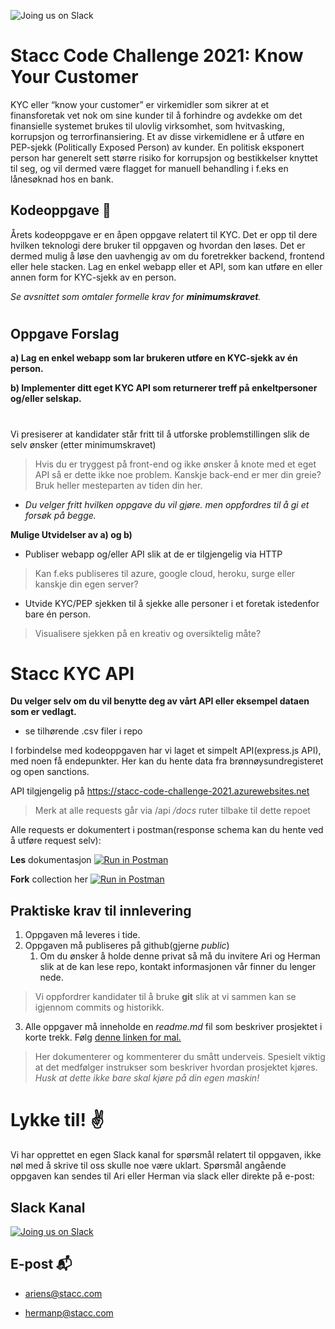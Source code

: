 ![[Joing us on Slack](https://99designs-blog.imgix.net/blog/wp-content/uploads/2018/07/add-to-slack-button.png?auto=format&q=60&fit=max&w=930)](https://media-exp1.licdn.com/dms/image/C4D0BAQEJziJobYtFyQ/company-logo_200_200/0/1625126662709?e=2159024400&v=beta&t=yAgccdM6O3UYZg-Eoqux-e2t_D8_kRCMj4oeUkr9-qc)


 

# Stacc Code Challenge 2021: Know Your Customer
KYC eller “know your customer” er virkemidler som sikrer at et finansforetak vet nok om sine kunder til å forhindre og avdekke om det finansielle systemet brukes til ulovlig virksomhet, som hvitvasking, korrupsjon og terrorfinansiering. Et av disse virkemidlene er å utføre en PEP-sjekk (Politically Exposed Person) av kunder. En politisk eksponert person har generelt sett større risiko for korrupsjon og bestikkelser knyttet til seg, og vil dermed være flagget for manuell behandling i f.eks en lånesøknad hos en bank.


## Kodeoppgave 📝
Årets kodeoppgave er en åpen oppgave relatert til KYC. Det er opp til dere hvilken teknologi dere bruker til oppgaven og hvordan den løses. Det er dermed mulig å løse den uavhengig av om du foretrekker backend, frontend eller hele stacken. Lag en enkel webapp eller et API, som kan utføre en eller annen form for KYC-sjekk av en person.

*Se avsnittet som omtaler formelle krav for **minimumskravet**.*

#
## Oppgave Forslag
**a) Lag en enkel webapp som lar brukeren utføre en KYC-sjekk av én person.**

**b) Implementer ditt eget KYC API som returnerer treff på enkeltpersoner og/eller selskap.**
#
Vi presiserer at kandidater står fritt til å utforske problemstillingen slik de selv ønsker (etter minimumskravet)
> Hvis du er tryggest på front-end og ikke ønsker å knote med et eget API så er dette ikke noe problem.
> Kanskje back-end er mer din greie? Bruk heller mesteparten av tiden din her.

* *Du velger fritt hvilken oppgave du vil gjøre. men oppfordres til å gi et forsøk på begge.*




**Mulige Utvidelser av a) og b)**
 - Publiser webapp og/eller API slik at de er tilgjengelig via HTTP
  > Kan f.eks publiseres til azure, google cloud, heroku, surge eller kanskje din egen server?
 - Utvide KYC/PEP sjekken til å sjekke alle personer i et foretak istedenfor bare én person.
  > Visualisere sjekken på en kreativ og oversiktelig måte?

# Stacc KYC API

**Du velger selv om du vil benytte deg av vårt API eller eksempel dataen som er vedlagt.**
 - se tilhørende .csv filer i repo

I forbindelse med kodeoppgaven har vi laget et simpelt API(express.js API), med noen få endepunkter. Her kan du hente data fra brønnøysundregisteret og open sanctions.

API tilgjengelig på https://stacc-code-challenge-2021.azurewebsites.net
> Merk at alle requests går via /api
> */docs* ruter tilbake til dette repoet

Alle requests er dokumentert i postman(response schema kan du hente ved å utføre request selv):

**Les** dokumentasjon
[![Run in Postman](https://run.pstmn.io/button.svg)](https://documenter.getpostman.com/view/9949536/UV5TEzGZ#a9e4e976-c338-48b3-919b-3eb492693802)

**Fork** collection her
[![Run in Postman](https://run.pstmn.io/button.svg)](https://app.getpostman.com/run-collection/9949536-5ea0a799-10d7-4eb7-b4ca-8042fee1e741?action=collection%2Ffork&collection-url=entityId%3D9949536-5ea0a799-10d7-4eb7-b4ca-8042fee1e741%26entityType%3Dcollection%26workspaceId%3D22a3a0b5-894d-4317-bf05-a9d750e65244)

## Praktiske krav til innlevering
1. Oppgaven må leveres i tide.
2. Oppgaven må publiseres på github(gjerne *public*)
   1. Om du ønsker å holde denne privat så må du invitere Ari og Herman slik at de kan lese repo, kontakt informasjonen vår finner du lenger nede.
> Vi oppfordrer kandidater til å bruke **git** slik at vi sammen kan se igjennom commits og historikk.
3. Alle oppgaver må inneholde en *readme.md* fil som beskriver prosjektet i korte trekk. Følg [denne linken for mal.](https://github.com/hpl002/stacc-code-challege/blob/master/readmeTemplate.md)
>  Her dokumenterer og kommenterer du smått underveis. Spesielt viktig at det medfølger instrukser som beskriver hvordan prosjektet kjøres.
*Husk at dette ikke bare skal kjøre på din egen maskin!*


# Lykke til! ✌️

Vi har opprettet en egen Slack kanal for spørsmål relatert til oppgaven, ikke nøl med å skrive til oss skulle noe være uklart. Spørsmål angående oppgaven kan sendes til Ari eller Herman via slack eller direkte på e-post:

## Slack Kanal

[![Joing us on Slack](https://99designs-blog.imgix.net/blog/wp-content/uploads/2018/07/add-to-slack-button.png?auto=format&q=60&fit=max&w=930)](https://join.slack.com/share/zt-x1qfqjc3-10rZlZDDvJVb_9i8Q2FCiA)

## E-post 📬
* ariens@stacc.com

* hermanp@stacc.com
